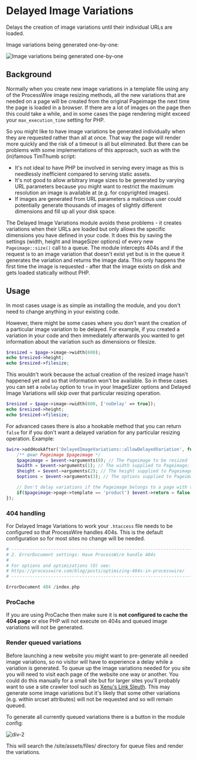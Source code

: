 # Delayed Image Variations

Delays the creation of image variations until their individual URLs are loaded.

Image variations being generated one-by-one:

![Image variations being generated one-by-one](https://github.com/Toutouwai/DelayedImageVariations/assets/1538852/75ff11e7-e33a-4eeb-9193-7927267484d3)

## Background

Normally when you create new image variations in a template file using any of the ProcessWire image resizing methods, all the new variations that are needed on a page will be created from the original Pageimage the next time the page is loaded in a browser. If there are a lot of images on the page then this could take a while, and in some cases the page rendering might exceed your `max_execution_time` setting for PHP.

So you might like to have image variations be generated individually when they are requested rather than all at once. That way the page will render more quickly and the risk of a timeout is all but eliminated. But there can be problems with some implementations of this approach, such as with the (in)famous TimThumb script:
* It's not ideal to have PHP be involved in serving every image as this is needlessly inefficient compared to serving static assets.
* It's not good to allow arbitrary image sizes to be generated by varying URL parameters because you might want to restrict the maximum resolution an image is available at (e.g. for copyrighted images).
* If images are generated from URL parameters a malicious user could potentially generate thousands of images of slightly different dimensions and fill up all your disk space.

The Delayed Image Variations module avoids these problems - it creates variations when their URLs are loaded but only allows the specific dimensions you have defined in your code. It does this by saving the settings (width, height and ImageSizer options) of every new `Pageimage::size()` call to a queue. The module intercepts 404s and if the request is to an image variation that doesn't exist yet but is in the queue it generates the variation and returns the image data. This only happens the first time the image is requested - after that the image exists on disk and gets loaded statically without PHP.

## Usage

In most cases usage is as simple as installing the module, and you don't need to change anything in your existing code.

However, there might be some cases where you don't want the creation of a particular image variation to be delayed. For example, if you created a variation in your code and then immediately afterwards you wanted to get information about the variation such as dimensions or filesize.

```php
$resized = $page->image->width(600);
echo $resized->height;
echo $resized->filesize;
```

This wouldn't work because the actual creation of the resized image hasn't happened yet and so that information won't be available. So in these cases you can set a `noDelay` option to `true` in your ImageSizer options and Delayed Image Variations will skip over that particular resizing operation.

```php
$resized = $page->image->width(600, ['noDelay' => true]);
echo $resized->height;
echo $resized->filesize;
```

For advanced cases there is also a hookable method that you can return `false` for if you don't want a delayed variation for any particular resizing operation. Example:

```php
$wire->addHookAfter('DelayedImageVariations::allowDelayedVariation', function(HookEvent $event) {
    /** @var Pageimage $pageimage */
    $pageimage = $event->arguments(0); // The Pageimage to be resized
    $width = $event->arguments(1); // The width supplied to Pageimage::size()
    $height = $event->arguments(2); // The height supplied to Pageimage::size()
    $options = $event->arguments(3); // The options supplied to Pageimage::size()

    // Don't delay variations if the Pageimage belongs to a page with the product template
    if($pageimage->page->template == 'product') $event->return = false;
});

```

### 404 handling

For Delayed Image Variations to work your `.htaccess` file needs to be configured so that ProcessWire handles 404s. This is the default configuration so for most sites no change will be needed.

```php
# -----------------------------------------------------------------------------------------------
# 2. ErrorDocument settings: Have ProcessWire handle 404s 
#
# For options and optimizations (O) see: 
# https://processwire.com/blog/posts/optimizing-404s-in-processwire/
# -----------------------------------------------------------------------------------------------

ErrorDocument 404 /index.php
```

### ProCache

If you are using ProCache then make sure it is **not configured to cache the 404 page** or else PHP will not execute on 404s and queued image variations will not be generated.

### Render queued variations

Before launching a new website you might want to pre-generate all needed image variations, so no visitor will have to experience a delay while a variation is generated. To queue up the image variations needed for you site you will need to visit each page of the website one way or another. You could do this manually for a small site but for larger sites you'll probably want to use a site crawler tool such as [Xenu's Link Sleuth](https://en.wikipedia.org/wiki/Xenu%27s_Link_Sleuth). This may generate some image variations but it's likely that some other variations (e.g. within srcset attributes) will not be requested and so will remain queued.

To generate all currently queued variations there is a button in the module config:

![div-2](https://github.com/Toutouwai/DelayedImageVariations/assets/1538852/87aadac0-3580-4307-9e81-766ab6571c7a)

This will search the /site/assets/files/ directory for queue files and render the variations.
